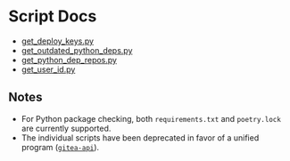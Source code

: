 # Script Docs

- [get_deploy_keys.py](get_deploy_keys.md)
- [get_outdated_python_deps.py](./get_outdated_python_deps.md)
- [get_python_dep_repos.py](./get_python_dep_repos.md)
- [get_user_id.py](./get_user_id.md)

## Notes

- For Python package checking, both `requirements.txt` and `poetry.lock` are currently supported.
- The individual scripts have been deprecated in favor of a unified program ([`gitea-api`](./gitea-api.md)).
